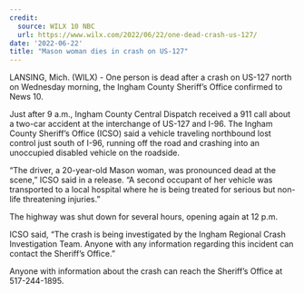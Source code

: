 ```yaml
---
credit:
  source: WILX 10 NBC
  url: https://www.wilx.com/2022/06/22/one-dead-crash-us-127/
date: '2022-06-22'
title: "Mason woman dies in crash on US-127"
---
```

LANSING, Mich. (WILX) - One person is dead after a crash on US-127 north on Wednesday morning, the Ingham County Sheriff’s Office confirmed to News 10.

Just after 9 a.m., Ingham County Central Dispatch received a 911 call about a two-car accident at the interchange of US-127 and I-96. The Ingham County Sheriff’s Office (ICSO) said a vehicle traveling northbound lost control just south of I-96, running off the road and crashing into an unoccupied disabled vehicle on the roadside.

“The driver, a 20-year-old Mason woman, was pronounced dead at the scene,” ICSO said in a release. “A second occupant of her vehicle was transported to a local hospital where he is being treated for serious but non-life threatening injuries.”

The highway was shut down for several hours, opening again at 12 p.m.

ICSO said, “The crash is being investigated by the Ingham Regional Crash Investigation Team. Anyone with any information regarding this incident can contact the Sheriff’s Office.”

Anyone with information about the crash can reach the Sheriff’s Office at 517-244-1895.
